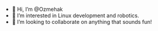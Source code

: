 - 👋 Hi, I’m @Ozmehak
- 👀 I’m interested in Linux development and robotics.
- 💞️ I’m looking to collaborate on anything that sounds fun!


<!---
Ozmehak/Ozmehak is a ✨ special ✨ repository because its `README.md` (this file) appears on your GitHub profile.
You can click the Preview link to take a look at your changes.
--->
